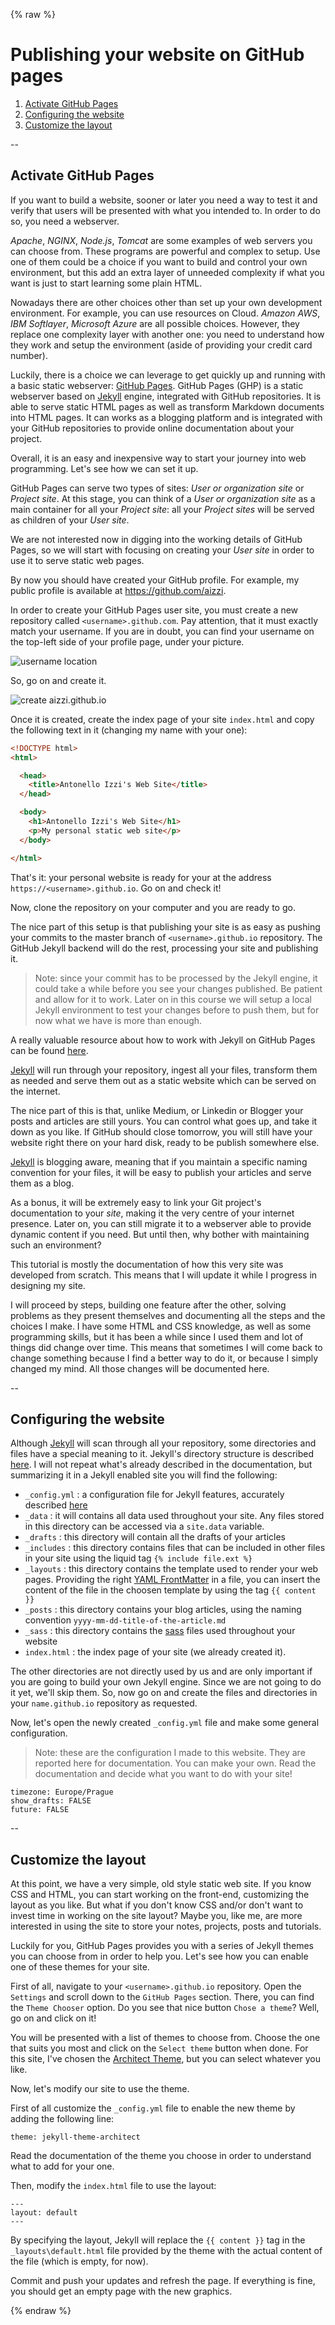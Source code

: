 {% raw %}
# Publishing your website on GitHub pages

1. [Activate GitHub Pages](activate-github-pages)
2. [Configuring the website](configuring-the-website)
3. [Customize the layout](customize-the-layout)

--
## Activate GitHub Pages

If you want to build a website, sooner or later you need a way to test it and verify that users will be presented with what you intended to. In order to do so, you need a webserver.

*Apache*, *NGINX*, *Node.js*, *Tomcat* are some examples of web servers you can choose from. These programs are powerful and complex to setup. Use one of them could be a choice if you want to build and control your own environment, but this add an extra layer of unneeded complexity if what you want is just to start learning some plain HTML.

Nowadays there are other choices other than set up your own development environment. For example, you can use resources on Cloud. *Amazon AWS*, *IBM Softlayer*, *Microsoft Azure* are all possible choices. However, they replace one complexity layer with another one: you need to understand how they work and setup the environment (aside of providing your credit card number).

Luckily, there is a choice we can leverage to get quickly up and running with a basic static webserver: [GitHub Pages](https://pages.github.com/). GitHub Pages (GHP) is a static webserver based on [Jekyll](https://jekyllrb.com/) engine, integrated with GitHub repositories. It is able to serve static HTML pages as well as transform Markdown documents into HTML pages. It can works as a blogging platform and is integrated with your GitHub repositories to provide online documentation about your project.

Overall, it is an easy and inexpensive way to start your journey into web programming. Let's see how we can set it up.

GitHub Pages can serve two types of sites: *User or organization site* or *Project site*. At this stage, you can think of a *User or organization site* as a main container for all your *Project site*: all your *Project sites* will be served as children of your *User site*.

We are not interested now in digging into the working details of GitHub Pages, so we will start with focusing on creating your *User site* in order to use it to serve static web pages.

By now you should have created your GitHub profile. For example, my public profile is available at https://github.com/aizzi.

In order to create your GitHub Pages user site, you must create a new repository called `<username>.github.com`. Pay attention, that it must exactly match your username. If you are in doubt, you can find your username on the top-left side of your profile page, under your picture.

![username location](img/img01.png)

So, go on and create it.

![create aizzi.github.io](img/img02.png)

Once it is created, create the index page of your site `index.html` and copy the following text in it (changing my name with your one):

```HTML
<!DOCTYPE html>
<html>

  <head>
    <title>Antonello Izzi's Web Site</title>
  </head>

  <body>
    <h1>Antonello Izzi's Web Site</h1>
    <p>My personal static web site</p>
  </body>

</html>
```

That's it: your personal website is ready for your at the address `https://<username>.github.io`. Go on and check it!

Now, clone the repository on your computer and you are ready to go.

The nice part of this setup is that publishing your site is as easy as pushing your commits to the master branch of `<username>.github.io` repository. The GitHub Jekyll backend will do the rest, processing your site and publishing it.

> Note: since your commit has to be processed by the Jekyll engine, it could take a while before you see your changes published. Be patient and allow for it to work. Later on in this course we will setup a local Jekyll environment to test your changes before to push them, but for now what we have is more than enough.

A really valuable resource about how to work with Jekyll on GitHub Pages can be found [here](http://jmcglone.com/guides/github-pages/).

[Jekyll](https://jekyllrb.com) will run through your repository, ingest all your files, transform them as needed and serve them out as a static website which can be served on the internet.

The nice part of this is that, unlike Medium, or Linkedin or Blogger your posts and articles are still yours. You can control what goes up, and take it down as you like. If GitHub should close tomorrow, you will still have your website right there on your hard disk, ready to be publish somewhere else.

[Jekyll](https://jekyllrb.com) is blogging aware, meaning that if you maintain a specific naming convention for your files, it will be easy to publish your articles and serve them as a blog.

As a bonus, it will be extremely easy to link your Git project's documentation to your *site*, making it the very centre of your internet presence. Later on, you can still migrate it to a webserver able to provide dynamic content if you need. But until then, why bother with maintaining such an environment?

This tutorial is mostly the documentation of how this very site was developed from scratch. This means that I will update it while I progress in designing my site.

I will proceed by steps, building one feature after the other, solving problems as they present themselves and documenting all the steps and the choices I make. I have some HTML and CSS knowledge, as well as some programming skills, but it has been a while since I used them and lot of things did change over time. This means that sometimes I will come back to change something because I find a better way to do it, or because I simply changed my mind. All those changes will be documented here.

--
## Configuring the website
Although [Jekyll](https://jekyllrb.com) will scan through all your repository, some directories and files have a special meaning to it. Jekyll's directory structure is described [here](https://jekyllrb.com/docs/structure/). I will not repeat what's already described in the documentation, but summarizing it in a Jekyll enabled site you will find the following:

* `_config.yml` : a configuration file for Jekyll features, accurately described [here](https://jekyllrb.com/docs/configuration/)
* `_data` : it will contains all data used throughout your site. Any files stored in this directory can be accessed via a `site.data` variable.
* `_drafts` : this directory will contain all the drafts of your articles
* `_includes` : this directory contains files that can be included in other files in your site using the liquid tag ```{% include file.ext %}```
* `_layouts` : this directory contains the template used to render your web pages. Providing the right [YAML FrontMatter](https://jekyllrb.com/docs/frontmatter/) in a file, you can insert the content of the file in the choosen template by using the tag ```{{ content }}```
* `_posts` : this directory contains your blog articles, using the naming convention `yyyy-mm-dd-title-of-the-article.md`
* `_sass` : this directory contains the [sass](https://sass-lang.com/) files used throughout your website
* `index.html` : the index page of your site (we already created it).

The other directories are not directly used by us and are only important if you are going to build your own Jekyll engine. Since we are not going to do it yet, we'll skip them. So, now go on and create the files and directories in your `name.github.io` repository as requested.

Now, let's open the newly created `_config.yml` file and make some general configuration.

> Note: these are the configuration I made to this website. They are reported here for documentation. You can make your own. Read the documentation and decide what you want to do with your site!

```
timezone: Europe/Prague
show_drafts: FALSE
future: FALSE
```

--
## Customize the layout

At this point, we have a very simple, old style static web site. If you know CSS and HTML, you can start working on the front-end, customizing the layout as you like. But what if you don't know CSS and/or don't want to invest time in working on the site layout? Maybe you, like me, are more interested in using the site to store your notes, projects, posts and tutorials.

Luckily for you, GitHub Pages provides you with a series of Jekyll themes you can choose from in order to help you. Let's see how you can enable one of these themes for your site.

First of all, navigate to your `<username>.github.io` repository. Open the `Settings` and scroll down to the `GitHub Pages` section. There, you can find the `Theme Chooser` option. Do you see that nice button ```Chose a theme```? Well, go on and click on it!

You will be presented with a list of themes to choose from. Choose the one that suits you most and click on the `Select theme` button when done. For this site, I've chosen the [Architect Theme](https://github.com/pages-themes/architect), but you can select whatever you like.

Now, let's modify our site to use the theme.

First of all customize the `_config.yml` file to enable the new theme by adding the following line:

```
theme: jekyll-theme-architect
```

Read the documentation of the theme you choose in order to understand what to add for your one.

Then, modify the `index.html` file to use the layout:

```
---
layout: default
---
```

By specifying the layout, Jekyll will replace the ```{{ content }}``` tag in the `_layouts\default.html` file provided by the theme with the actual content of the file (which is empty, for now).

Commit and push your updates and refresh the page. If everything is fine, you should get an empty page with the new graphics.

{% endraw %}
